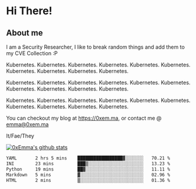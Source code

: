 # Hi There!

## About me
I am a Security Researcher, I like to break random things and add them to my CVE Collection :P 

Kubernetes. Kubernetes. Kubernetes. Kubernetes. Kubernetes. Kubernetes. Kubernetes. Kubernetes. Kubernetes. Kubernetes.

Kubernetes. Kubernetes. Kubernetes. Kubernetes. Kubernetes. Kubernetes. Kubernetes. Kubernetes. Kubernetes. Kubernetes.

Kubernetes. Kubernetes. Kubernetes. Kubernetes. Kubernetes. Kubernetes. Kubernetes. Kubernetes. Kubernetes. Kubernetes.

You can checkout my blog at https://0xem.ma, or contact me @ [emma@0xem.ma](mailto:emma@0xem.ma)

It/Fae/They

[![0xEmma's github stats](https://github-readme-stats.vercel.app/api?username=0xEmma&count_private=true&show_icons=true&theme=gruvbox)](https://github.com/0xEmma)
<!--START_SECTION:waka-->

```txt
YAML       2 hrs 5 mins    █████████████████▓░░░░░░░   70.21 %
INI        23 mins         ███▒░░░░░░░░░░░░░░░░░░░░░   13.23 %
Python     19 mins         ██▓░░░░░░░░░░░░░░░░░░░░░░   11.11 %
Markdown   5 mins          ▓░░░░░░░░░░░░░░░░░░░░░░░░   02.96 %
HTML       2 mins          ▒░░░░░░░░░░░░░░░░░░░░░░░░   01.36 %
```

<!--END_SECTION:waka-->
